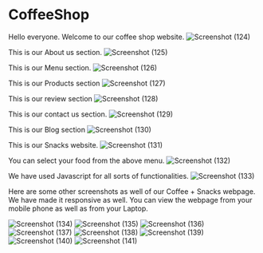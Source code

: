 # CoffeeShop
Hello everyone. Welcome to our coffee shop website.
![Screenshot (124)](https://user-images.githubusercontent.com/91140563/194220064-0f170709-d880-4d33-8c5f-bdf3c28acc4c.png)






This is our About us section.
![Screenshot (125)](https://user-images.githubusercontent.com/91140563/194220076-796419db-e055-4f98-9514-59170509a15c.png)



This is our Menu section.
![Screenshot (126)](https://user-images.githubusercontent.com/91140563/194220097-a360504c-5d39-4d63-b24a-8eb91946cd07.png)



This is our Products section
![Screenshot (127)](https://user-images.githubusercontent.com/91140563/194220102-2d0ecbea-fae7-4990-99f0-10e2b9fca22f.png)




This is our review section
![Screenshot (128)](https://user-images.githubusercontent.com/91140563/194220110-753790b0-4c37-41c1-8d67-3dec7a50cec3.png)



This is our contact us section.
![Screenshot (129)](https://user-images.githubusercontent.com/91140563/194220121-9404d595-f8ac-4613-b26b-fece78eac16b.png)




This is our Blog section
![Screenshot (130)](https://user-images.githubusercontent.com/91140563/194220127-3b78c9ea-6811-453f-b6b4-2d7126a87453.png)




This is our Snacks website.
![Screenshot (131)](https://user-images.githubusercontent.com/91140563/194220137-64be99f5-a799-4475-aa05-fce1b4071be1.png)




You can select your food from the above menu.
![Screenshot (132)](https://user-images.githubusercontent.com/91140563/194220178-526128e2-063b-4563-ada7-68208aa5995c.png)


We have used Javascript for all sorts of functionalities.
![Screenshot (133)](https://user-images.githubusercontent.com/91140563/194220202-b7dec8af-69b9-4967-95d9-9e5ad70c6076.png)






Here are some other screenshots as well of our Coffee + Snacks webpage. We have made it responsive as well. You can view the webpage from your mobile phone as well as from your Laptop.


![Screenshot (134)](https://user-images.githubusercontent.com/91140563/194220222-9378bad1-58ea-446f-96fa-4786e9160577.png)
![Screenshot (135)](https://user-images.githubusercontent.com/91140563/194220230-9449685a-cba6-40b6-b93a-5ebd213bb720.png)
![Screenshot (136)](https://user-images.githubusercontent.com/91140563/194220239-a4391b19-e3da-4484-a15c-9c42a0c7ada2.png)
![Screenshot (137)](https://user-images.githubusercontent.com/91140563/194220263-af84d17d-2898-4cc0-9a7b-739930f52507.png)
![Screenshot (138)](https://user-images.githubusercontent.com/91140563/194220270-83524cf6-b1ec-4063-b0ee-05f0e41bcf0b.png)
![Screenshot (139)](https://user-images.githubusercontent.com/91140563/194220274-16ed5397-be5f-47b4-9663-e73cc0b32c46.png)
![Screenshot (140)](https://user-images.githubusercontent.com/91140563/194220276-526acb66-360b-4ce9-ab89-1e8087c43bde.png)
![Screenshot (141)](https://user-images.githubusercontent.com/91140563/194220280-85e0d128-52e1-4268-b4a8-40a5d696a93c.png)
